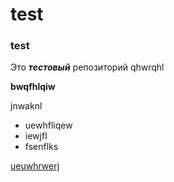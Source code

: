 # test

### test


Это ***тестовый*** репозиторий
qhwrqhl

**bwqfhlqiw**

jnwaknl
- uewhfliqew
- iewjfl
- fsenflks

[ueuwhrwerj](https://olesar.github.io/lingdata/practicums/practicum-github.html)
